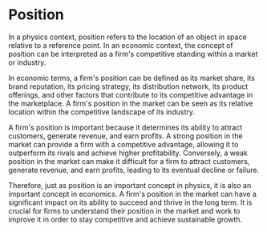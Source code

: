# Position

In a physics context, position refers to the location of an object in space relative to a reference point. In an economic context, the concept of position can be interpreted as a firm's competitive standing within a market or industry.

In economic terms, a firm's position can be defined as its market share, its brand reputation, its pricing strategy, its distribution network, its product offerings, and other factors that contribute to its competitive advantage in the marketplace. A firm's position in the market can be seen as its relative location within the competitive landscape of its industry.

A firm's position is important because it determines its ability to attract customers, generate revenue, and earn profits. A strong position in the market can provide a firm with a competitive advantage, allowing it to outperform its rivals and achieve higher profitability. Conversely, a weak position in the market can make it difficult for a firm to attract customers, generate revenue, and earn profits, leading to its eventual decline or failure.

Therefore, just as position is an important concept in physics, it is also an important concept in economics. A firm's position in the market can have a significant impact on its ability to succeed and thrive in the long term. It is crucial for firms to understand their position in the market and work to improve it in order to stay competitive and achieve sustainable growth.